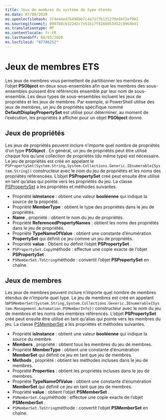 ```yaml
---
title: Jeux de membres du système de type étendu
ms.date: 07/09/2020
ms.openlocfilehash: 3f4e44ed7b498bb7c4a71f7b131270ed4f2ef981
ms.sourcegitcommit: 0907b8c6322d2c7c61b17f8168d53452c8964b41
ms.translationtype: MT
ms.contentlocale: fr-FR
ms.lasthandoff: 08/05/2020
ms.locfileid: "87786252"
---
```

# <a name="ets-member-sets"></a>Jeux de membres ETS

Les jeux de membres vous permettent de partitionner les membres de l’objet **PSObject** en deux sous-ensembles afin que les membres des sous-ensembles puissent être référencés ensemble par leur nom de sous-ensemble. Les deux types de sous-ensembles incluent les jeux de propriétés et les jeux de membres. Par exemple, si PowerShell utilise des jeux de membres, un jeu de propriétés spécifique nommé **DefaultDisplayPropertySet** est utilisé pour déterminer, au moment de l’exécution, les propriétés à afficher pour un objet **PSObject** donné.

## <a name="property-sets"></a>Jeux de propriétés

Les jeux de propriétés peuvent inclure n’importe quel nombre de propriétés d’un type **PSObject** . En général, un jeu de propriétés peut être utilisé chaque fois qu’une collection de propriétés (du même type) est nécessaire. Le jeu de propriétés est créé en appelant le `PSPropertySet(System.String,System.Collections.Generic.IEnumerable{System.String})` constructeur avec le nom du jeu de propriétés et les noms des propriétés référencées. L’objet **PSPropertySet** créé peut ensuite être utilisé en tant qu’alias qui pointe vers les propriétés du jeu. La classe [PSPropertySet](/dotnet/api/system.management.automation.pspropertyset) a les propriétés et méthodes suivantes.

- Propriété **isInstance** : obtient une valeur **booléenne** qui indique la source de la propriété.
- Propriété **MemberType** : obtient le type des propriétés dans le jeu de propriétés.
- **Name** , propriété : obtient le nom du jeu de propriétés.
- Propriété **ReferencedPropertyNames** : obtient les noms des propriétés dans le jeu de propriétés.
- Propriété **TypeNameOfValue** : obtient une constante d’énumération **PropertySet** qui définit ce jeu comme un jeu de propriétés.
- Propriété **value** : Obtient ou définit l’objet **PSPropertySet** .
- `PSPropertySet.Copy`méthode : effectue une copie exacte de l’objet **PSPropertySet** .
- `PSMemberSet.ToString`méthode : convertit l’objet **PSPropertySet** en chaîne.

## <a name="member-sets"></a>Jeux de membres

Les jeux de membres peuvent inclure n’importe quel nombre de membres étendus de n’importe quel type. Le jeu de membres est créé en appelant la`PSMemberSet(System.String,System.Collections.Generic.IEnumerable{System.Management.Automation.PSMemberInfo})`
constructeur avec le nom du jeu de membres et les noms des membres référencés. L’objet **PSPropertySet** créé peut ensuite être utilisé en tant qu’alias qui pointe vers les membres du jeu. La classe [PSMemberSet](/dotnet/api/system.management.automation.psmemberset) a les propriétés et méthodes suivantes.

- Propriété **isInstance** : obtient une valeur **booléenne** qui indique la source du membre.
- **Members** , propriété : obtient tous les membres du jeu de membres.
- Propriété **MemberType** : obtient une constante d’énumération **MemberSet** qui définit ce jeu en tant que jeu de membres.
- **Methods** , propriété : obtient les méthodes incluses dans le jeu de membres.
- Propriété **Properties** : obtient les propriétés incluses dans le jeu de membres.
- Propriété **TypeNameOfValue** : obtient une constante d’énumération **MemberSet** qui définit ce jeu en tant que jeu de membres.
- Propriété **value** : obtient l’objet **PSMemberSet** .
- `PSMemberSet.Copy`méthode : effectue une copie exacte de l’objet **PSMemberSet** .
- `PSMemberSet.ToString`méthode : convertit l’objet **PSMemberSet** en chaîne.
